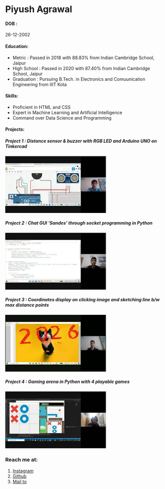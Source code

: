 <h1 align="left"> Piyush Agrawal </h1>

#### DOB : 
26-12-2002

#### Education:
- Metric : Passed in 2018 with 88.83% from Indian Cambridge School, Jaipur
- High School : Passed in 2020 with 87.40% from Indian Cambridge School, Jaipur
- Graduation : Pursuing B.Tech. in Electronics and Comuunication Engineering from IIIT Kota

#### Skills:
- Proficient in HTML and CSS
- Expert in Machine Learning and Artificial Intelligence
- Command over Data Science and Programming

#### Projects:
##### Project 1 : Distance sensor & buzzer with RGB LED and Arduino UNO on Tinkercad
[![Thumbnail 1](t1.jpg)](https://www.youtube.com/watch?v=nygdd7dUUTI)
##### Project 2 : Chat GUI 'Sandes' through socket programming in Python
[![Thumbnail 2](t2.jpg)](https://www.youtube.com/watch?v=M0oTmbXAehE)
##### Project 3 : Coordinates display on clicking image and sketching line b/w max distance points
[![Thumbnail 3](t3.jpg)](https://www.youtube.com/watch?v=6DpLvJOfXsI)
##### Project 4 : Gaming arena in Python with 4 playable games
[![Thumbnail 4](t4.jpg)](https://www.youtube.com/watch?v=17BkCsWpFDI)

### Reach me at:
1. [Instagram](https://instagram.com/_piyush_268)
2. [Github](https://github.com/cacklouncle)
3. [Mail to](mailto:agrawalpiyushjpr8@gmail.com)
